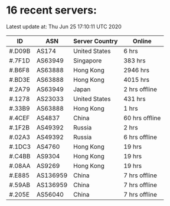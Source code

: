 # 16 recent servers:

Latest update at: Thu Jun 25 17:10:11 UTC 2020

| ID | ASN | Server Country | Online |
| -- | --- | -------------- | ------ |
| #.D09B | AS174 | United States | 6 hrs |
| #.7F1D | AS63949 | Singapore | 383 hrs |
| #.B6F8 | AS63888 | Hong Kong | 2946 hrs |
| #.BD3E | AS63888 | Hong Kong | 4015 hrs |
| #.2A79 | AS63949 | Japan | 2 hrs offline |
| #.1278 | AS23033 | United States | 431 hrs |
| #.33B9 | AS63888 | Hong Kong | 1 hrs |
| #.4CEF | AS4837 | China | 60 hrs offline |
| #.1F2B | AS49392 | Russia | 2 hrs |
| #.02A3 | AS49392 | Russia | 6 hrs offline |
| #.1DC3 | AS4760 | Hong Kong | 19 hrs |
| #.C4BB | AS9304 | Hong Kong | 19 hrs |
| #.08AA | AS9269 | Hong Kong | 19 hrs |
| #.E885 | AS136959 | China | 7 hrs offline |
| #.59AB | AS136959 | China | 7 hrs offline |
| #.205E | AS56040 | China | 7 hrs offline |

